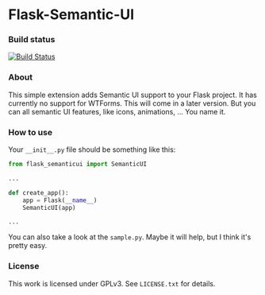 # Flask-Semantic-UI

### Build status
[![Build Status](https://travis-ci.com/technikamateur/flask-semanticui.svg?token=Wquo1zyY6o7zisYoQDTw&branch=master)](https://travis-ci.com/technikamateur/flask-semanticui)

### About
This simple extension adds Semantic UI support to your Flask project. It has currently no support for WTForms. This will come in a later version. But you can all semantic UI features, like icons, animations, ... You name it.

### How to use
Your `__init__.py` file should be something like this:
```python
from flask_semanticui import SemanticUI

...

def create_app():
    app = Flask(__name__)
    SemanticUI(app)

...
```
You can also take a look at the `sample.py`. Maybe it will help, but I think it's pretty easy.

### License
This work is licensed under GPLv3. See `LICENSE.txt` for details.
